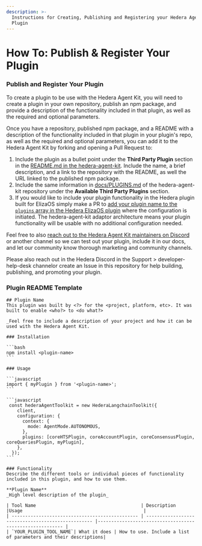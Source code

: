 ```yaml
---
description: >-
  Instructions for Creating, Publishing and Registering your Hedera Agent Kit
  Plugin
---
```


# How To: Publish & Register Your Plugin

### Publish and Register Your Plugin

To create a plugin to be use with the Hedera Agent Kit, you will need to create a plugin in your own repository, publish an npm package, and provide a description of the functionality included in that plugin, as well as the required and optional parameters.

Once you have a repository, published npm package, and a README with a description of the functionality included in that plugin in your plugin's repo, as well as the required and optional parameters, you can add it to the Hedera Agent Kit by forking and opening a Pull Request to:

1. Include the plugin as a bullet point under the **Third Party Plugin** section in the [README.md in the hedera-agent-kit](https://github.com/hashgraph/hedera-agent-kit/blob/main/README.md#third-party-plugins). Include the name, a brief description, and a link to the repository with the README, as well the URL linked to the published npm package.
2. Include the same information in [docs/PLUGINS.md](https://github.com/hashgraph/hedera-agent-kit/blob/main/docs/PLUGINS.md#available-third-party-plugins) of the hedera-agent-kit repository under the **Available Third Party Plugins** section.
3. If you would like to include your plugin functionality in the Hedera plugin built for ElizaOS simply make a PR to [add your plugin name to the `plugins` array in the Hedera ElizaOS plugin](https://github.com/elizaos-plugins/plugin-hedera/blob/1.x/src/adapter-plugin/plugin.ts#L72) where the configuration is initiated. The hedera-agent-kit adaptor architecture means your plugin functionality will be usable with no additional configuration needed.

Feel free to also [reach out to the Hedera Agent Kit maintainers on Discord](https://hedera.com/discord) or another channel so we can test out your plugin, include it in our docs, and let our community know thorough marketing and community channels.

Please also reach out in the Hedera Discord in the Support > developer-help-desk channelor create an Issue in this repository for help building, publishing, and promoting your plugin.

### Plugin README Template

````
## Plugin Name
This plugin was built by <?> for the <project, platform, etc>. It was built to enable <who?> to <do what?>

_Feel free to include a description of your project and how it can be used with the Hedera Agent Kit. 

### Installation

```bash
npm install <plugin-name>
```

### Usage

```javascript
import { myPlugin } from '<plugin-name>';
```

```javascript
 const hederaAgentToolkit = new HederaLangchainToolkit({
    client,
    configuration: {
      context: {
        mode: AgentMode.AUTONOMOUS,
      },
      plugins: [coreHTSPlugin, coreAccountPlugin, coreConsensusPlugin, coreQueriesPlugin, myPlugin],
    },
  });
```

### Functionality
Describe the different tools or individual pieces of functionality included in this plugin, and how to use them.

**Plugin Name**
_High level description of the plugin_

| Tool Name                                       | Description                                        |Usage                                             |
| ----------------------------------------------- | -------------------------------------------------- |--------------------------------------------------------- |
| `YOUR_PLUGIN_TOOL_NAME`| What it does | How to use. Include a list of parameters and their descriptions|

````

